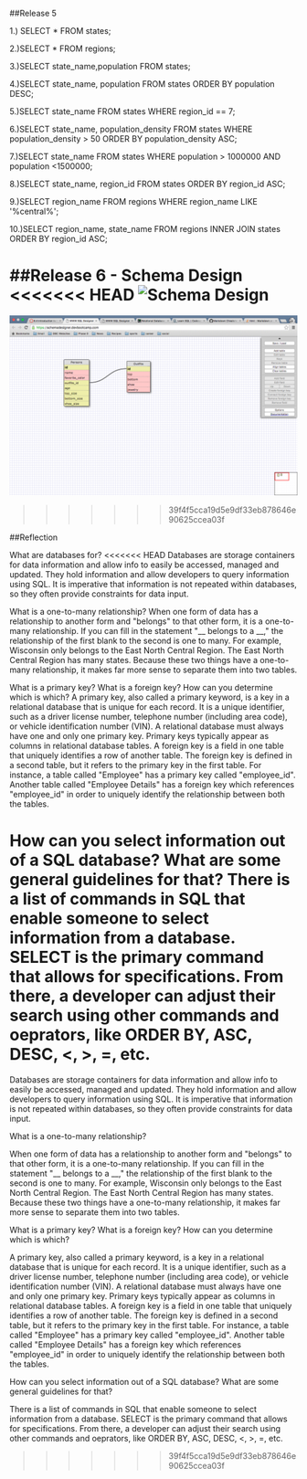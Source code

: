 ##Release 5
<!-- #1 -->
1.) SELECT  * FROM states;
<!-- #2 -->
2.)SELECT * FROM regions;
<!-- #3 -->
3.)SELECT state_name,population FROM states;
<!-- 4 -->
4.)SELECT state_name, population FROM states
ORDER BY population DESC;
<!-- 5 -->
5.)SELECT state_name FROM states WHERE region_id == 7;
<!-- 6 -->
6.)SELECT state_name, population_density FROM states WHERE population_density > 50
ORDER BY population_density ASC;
<!-- 7 -->
7.)SELECT state_name FROM states WHERE population > 1000000 AND population <1500000;
<!-- 8 -->
8.)SELECT state_name, region_id FROM states
ORDER BY region_id ASC;
<!-- 9 -->
9.)SELECT region_name FROM regions WHERE region_name LIKE '%central%';
<!-- 10 - Return to -->
10.)SELECT region_name, state_name FROM regions INNER JOIN states ORDER BY region_id ASC;

##Release 6 - Schema Design
<<<<<<< HEAD
![Schema Design](/screen_shot.png)
=======
![Schema Design](screen_shot.png)
>>>>>>> 39f4f5cca19d5e9df33eb878646e90625ccea03f

##Reflection

What are databases for?
<<<<<<< HEAD
Databases are storage containers for data information and allow info to easily be accessed, managed and updated. They hold information and allow developers to query information using SQL. It is imperative that information is not repeated within databases, so they often provide constraints for data input.

What is a one-to-many relationship?
When one form of data has a relationship to another form and "belongs" to that other form, it is a one-to-many relationship. If you can fill in the statement "__ belongs to a __," the relationship of the first blank to the second is one to many.  For example, Wisconsin only belongs to the East North Central Region. The East North Central Region has many states. Because these two things have a one-to-many relationship, it makes far more sense to separate them into two tables.

What is a primary key? What is a foreign key? How can you determine which is which?
A primary key, also called a primary keyword, is a key in a relational database that is unique for each record. It is a unique identifier, such as a driver license number, telephone number (including area code), or vehicle identification number (VIN). A relational database must always have one and only one primary key. Primary keys typically appear as columns in relational database tables.
A foreign key is a field in one table that uniquely identifies a row of another table. The foreign key is defined in a second table, but it refers to the primary key in the first table. For instance, a table called "Employee" has a primary key called "employee_id". Another table called "Employee Details" has a foreign key which references "employee_id" in order to uniquely identify the relationship between both the tables.

How can you select information out of a SQL database? What are some general guidelines for that?
There is a list of commands in SQL that enable someone to select information from a database. SELECT is the primary command that allows for specifications. From there, a developer can adjust their search using other commands and oeprators, like ORDER BY, ASC, DESC, <, >, =, etc.
=======

Databases are storage containers for data information and allow info to easily be accessed, managed and updated. They hold information and allow developers to query information using SQL. It is imperative that information is not repeated within databases, so they often provide constraints for data input.

What is a one-to-many relationship?

When one form of data has a relationship to another form and "belongs" to that other form, it is a one-to-many relationship. If you can fill in the statement "__ belongs to a __," the relationship of the first blank to the second is one to many.  For example, Wisconsin only belongs to the East North Central Region. The East North Central Region has many states. Because these two things have a one-to-many relationship, it makes far more sense to separate them into two tables.

What is a primary key? What is a foreign key? How can you determine which is which?

A primary key, also called a primary keyword, is a key in a relational database that is unique for each record. It is a unique identifier, such as a driver license number, telephone number (including area code), or vehicle identification number (VIN). A relational database must always have one and only one primary key. Primary keys typically appear as columns in relational database tables.
A foreign key is a field in one table that uniquely identifies a row of another table. The foreign key is defined in a second table, but it refers to the primary key in the first table. For instance, a table called "Employee" has a primary key called "employee_id". Another table called "Employee Details" has a foreign key which references "employee_id" in order to uniquely identify the relationship between both the tables.

How can you select information out of a SQL database? What are some general guidelines for that?

There is a list of commands in SQL that enable someone to select information from a database. SELECT is the primary command that allows for specifications. From there, a developer can adjust their search using other commands and oeprators, like ORDER BY, ASC, DESC, <, >, =, etc.
>>>>>>> 39f4f5cca19d5e9df33eb878646e90625ccea03f
